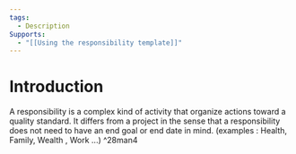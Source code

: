 ```yaml
---
tags:
  - Description
Supports:
  - "[[Using the responsibility template]]"
---
```

# Introduction 

A responsibility is a complex kind of  activity that organize actions toward a quality standard. It differs from a project in the sense that a responsibility does not need to have an end goal or end date in mind.   (examples : Health, Family, Wealth , Work ...) ^28man4


